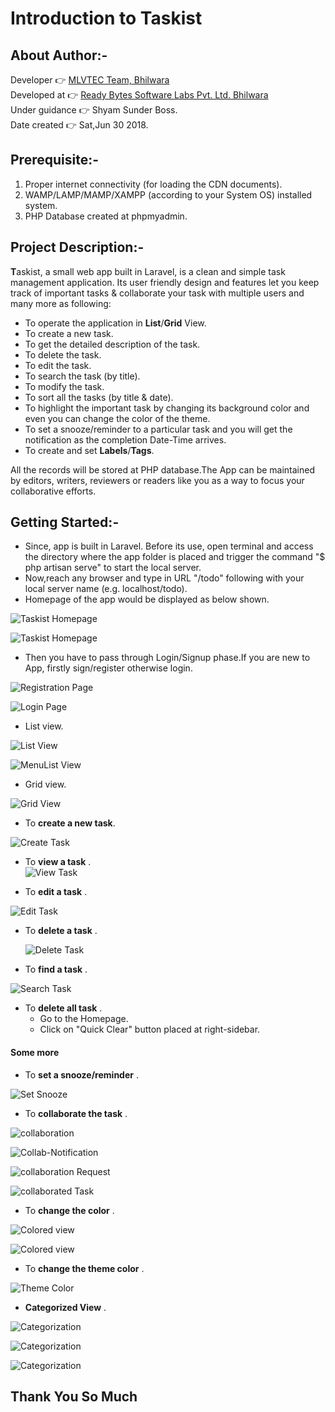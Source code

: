 # Introduction to Taskist
  
  
## About Author:-

Developer	:point_right: [MLVTEC Team, Bhilwara](http://www.mlvti.ac.in/)  
Developed at :point_right: [Ready Bytes Software Labs Pvt. Ltd. Bhilwara](https://readybytes.in/company)    
Under guidance :point_right: Shyam Sunder Boss.  
Date created :point_right: Sat,Jun 30 2018.  

## Prerequisite:-

1. Proper internet connectivity (for loading the CDN documents). 
2. WAMP/LAMP/MAMP/XAMPP (according to your System OS) installed system.
3. PHP Database created at phpmyadmin.

## Project Description:-

**T**askist, a small web app built in Laravel, is a clean and simple task management application. Its user friendly design and features let you keep track of important tasks & collaborate your task with multiple users and many more as following:
 * To operate the application in **List**/**Grid** View. 
 * To create a new task.  
 * To get the detailed description of the task.  
 * To delete the task.  
 * To edit the task.  
 * To search the task (by title).  
 * To modify the task.  
 * To sort all the tasks (by title & date).  
 * To highlight the important task by changing its background color and even you can change the color of the theme.  
 * To set a snooze/reminder to a particular task and you will get the notification as the completion Date-Time arrives.  
 * To create and set **Labels**/**Tags**.
 
  
All the records will be stored at PHP database.The App can be maintained by editors, writers, reviewers or readers like you as a way to focus your collaborative efforts.
## Getting Started:-  

* Since, app is built in Laravel. Before its use, open terminal and access the directory 
             where the app folder is placed and trigger the command "$ php artisan serve" to start the local server.  
* Now,reach any browser and type in URL "/todo" following with your local server name (e.g. localhost/todo).  
* Homepage of the app would be displayed as below shown.  

![Taskist Homepage](https://github.com/Rajs0ni/Taskist/blob/master/screenshots/Home.png)  

![Taskist Homepage](https://github.com/Rajs0ni/Taskist/blob/master/screenshots/Home2.png)  

* Then you have to pass through Login/Signup phase.If you are new to App, firstly sign/register otherwise login. 

![Registration Page](https://github.com/Rajs0ni/Taskist/blob/master/screenshots/register.png)  

![Login Page](https://github.com/Rajs0ni/Taskist/blob/master/screenshots/login.png)  

* List view.  
 
 ![List View](https://github.com/Rajs0ni/Taskist/blob/master/screenshots/listview.png)  
 
 ![MenuList View](https://github.com/Rajs0ni/Taskist/blob/master/screenshots/menu.png)  
 
 * Grid view.  
 
 ![Grid View](https://github.com/Rajs0ni/Taskist/blob/master/screenshots/gridview.png)  
 
* To __create a new task__.  
      
 ![Create Task](https://github.com/Rajs0ni/Taskist/blob/master/screenshots/create.png)  
 
* To __view a task__ .  
  ![View Task](https://github.com/Rajs0ni/Taskist/blob/master/screenshots/viewtask.png)  
 
 * To __edit a task__ .   
    
  ![Edit Task](https://github.com/Rajs0ni/Taskist/blob/master/screenshots/Edit%20.png)  

* To __delete a task__ .  
     
  ![Delete Task](https://github.com/Rajs0ni/Taskist/blob/master/screenshots/viewtask.png)  
  
 * To __find a task__ .  
  
  ![Search Task](https://github.com/Rajs0ni/Taskist/blob/master/screenshots/search.png)  
 
 * To __delete all task__ .  
     * Go to the Homepage.  
     * Click on "Quick Clear" button placed at right-sidebar.  
 
 #### Some more  
* To __set a snooze/reminder__ .

 ![Set Snooze](https://github.com/Rajs0ni/Taskist/blob/master/screenshots/addsnooze.png)  

* To __collaborate the task__ .  
 
 ![collaboration](https://github.com/Rajs0ni/Taskist/blob/master/screenshots/collaboration.png)  
 
 ![Collab-Notification](https://github.com/Rajs0ni/Taskist/blob/master/screenshots/collaborationAlert.png)  
 
 ![collaboration Request](https://github.com/Rajs0ni/Taskist/blob/master/screenshots/Collabrequest.png)  
  
 ![collaborated Task](https://github.com/Rajs0ni/Taskist/blob/master/screenshots/collaboratedView.png)  
 
 
 * To __change the color__ . 
 
 ![Colored view](https://github.com/Rajs0ni/Taskist/blob/master/screenshots/changecolor.png)  
 
 ![Colored view](https://github.com/Rajs0ni/Taskist/blob/master/screenshots/changeColor.png)  
 
 
 * To __change the theme color__ . 
 
  ![Theme Color](https://github.com/Rajs0ni/Taskist/blob/master/screenshots/changeTheme.png)  
  
  * __Categorized View__ .
  
  ![Categorization](https://github.com/Rajs0ni/Taskist/blob/master/screenshots/categorize.png) 
  
  ![Categorization](https://github.com/Rajs0ni/Taskist/blob/master/screenshots/categorize2.png) 
  
  ![Categorization](https://github.com/Rajs0ni/Taskist/blob/master/screenshots/categorize3.png) 
  
  Thank You So Much  
  ---

